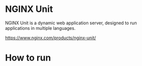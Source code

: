 # NGINX Unit

NGINX Unit is a dynamic web application server, designed to run applications in multiple languages.

https://www.nginx.com/products/nginx-unit/

# How to run

```bash

```
